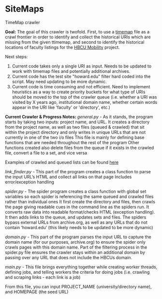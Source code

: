 # SiteMaps
TimeMap crawler

**Goal:**
The goal of this crawler is twofold. First, to use a [timemap](https://github.com/HBCUMobility/datacollection/tree/main/timemaps/20220104) file as a crawl frontier in order to identify and collect the historical URIs which are missing from the given ttimemap, and second to identify the historical locations of faculty listings for the [HBCU Mobility](https://github.com/HBCUMobility) project. 

Next steps:

1. Current code takes only a single URI as input. Needs to be updated to work with timemap files and potentially additional archives. 
2. Current code has the test site "howard.edu" filter hard coded into the script. May need updating to be more dynamic.
3. Current code is time consuming and not efficient. Need to implement heuristics as a way to create priority buckets for what type of URIs should be moved to the top of the crawler queue (i.e. whether a URI was visited by X years ago, institutional domain name, whether certain words appear in the URI like 'faculty' or 'directory', etc.) 


**Current Crawler & Progress Notes:**
_general.py -_
As it stands, the program starts by taking two inputs: project name, and URL. 
It creates a directory from the project name, as well as two files (queued & crawled) that sit within the project directory and only writes in unique URLs that are not currently in one of the two i/o files
This file is mainly for defining base functions that are needed throughout the rest of the program
Other functions created also delete files from the queue if it exists in the crawled file, convert a file to a set, and vice versa

Examples of crawled and queued lists can be found [here](https://github.com/deazarrillo/SiteMaps/tree/master/howard)

_link_finder.py -_
This part of the program creates a class function to parse the input URL’s HTML and collect all links on that page
Includes error/exception handling

_spider.py -_
The spider program creates a class function with global set variables so each spider is referencing the same queued and crawled files rather than individual ones 
It first create the directory and files, then crawls the page giving readable cues in the command line as the spiders run.
It converts raw data into readable format/checks HTML (exception handling). It then adds links to the queue, and updates sets and files.
The spiders bypass external URLs from archive.org, as well as any URLs that do not contain ‘howard.edu’ (this likely needs to be updated to be more dynamic)

_domain.py -_
This part of the program parses the input URL to capture the domain name (for our purposes, archive.org) to ensure the spider only crawls pages with this domain name. Part of the filtering process in the spider.py file ensures the crawler stays within an additional domain by passing over any URL that does not include the HBCUs domain. 

_main.py -_
This file brings everything together while creating worker threads, defining jobs, and telling workers the criteria for doing jobs (i.e. crawling and scraping links - each link is a job)

From this file, you can input PROJECT_NAME (university/directory name), and HOMEPAGE (the seed URL)

